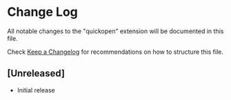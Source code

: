 # Change Log

All notable changes to the "quickopen" extension will be documented in this file.

Check [Keep a Changelog](http://keepachangelog.com/) for recommendations on how to structure this file.

## [Unreleased]

- Initial release